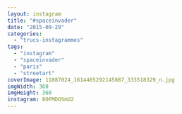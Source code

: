 ```yaml
---
layout: instagram
title: "#spaceinvader"
date: "2015-09-29"
categories: 
  - "trucs-instagrammes"
tags: 
  - "instagram"
  - "spaceinvader"
  - "paris"
  - "streetart"
coverImage: 11887024_1614465292145887_333518329_n.jpg
imgWidth: 360
imgHeight: 360
instagram: 8OFMDOSmU2
---
```

